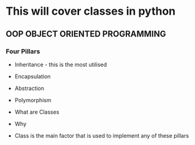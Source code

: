 # This will cover classes in python
## OOP OBJECT ORIENTED PROGRAMMING
### Four Pillars

- Inheritance - this is the most utilised 
- Encapsulation 
- Abstraction
- Polymorphism 

- What are Classes 
- Why
- Class is the main factor that is used to implement any of these pillars

 


